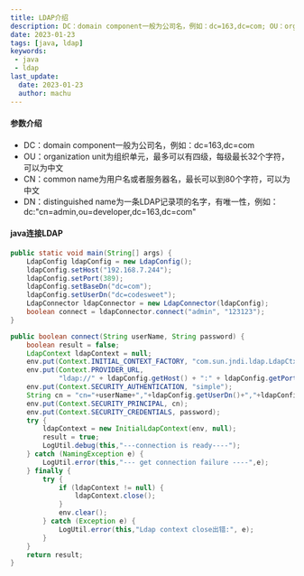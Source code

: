 ```yaml
---
title: LDAP介绍
description: DC：domain component一般为公司名，例如：dc=163,dc=com; OU：organization unit为组织单元，最多可以有四级，每级最长32个字符，可以为中文
date: 2023-01-23
tags: [java, ldap]
keywords:
 - java
 - ldap
last_update:
  date: 2023-01-23
  author: machu
---
```



#### 参数介绍
- DC：domain component一般为公司名，例如：dc=163,dc=com
- OU：organization unit为组织单元，最多可以有四级，每级最长32个字符，可以为中文
- CN：common name为用户名或者服务器名，最长可以到80个字符，可以为中文
- DN：distinguished name为一条LDAP记录项的名字，有唯一性，例如：dc:"cn=admin,ou=developer,dc=163,dc=com"

#### java连接LDAP
```java
public static void main(String[] args) {
    LdapConfig ldapConfig = new LdapConfig();
    ldapConfig.setHost("192.168.7.244");
    ldapConfig.setPort(389);
    ldapConfig.setBaseDn("dc=com");
    ldapConfig.setUserDn("dc=codesweet");
    LdapConnector ldapConnector = new LdapConnector(ldapConfig);
    boolean connect = ldapConnector.connect("admin", "123123");
}

public boolean connect(String userName, String password) {
    boolean result = false;
    LdapContext ldapContext = null;
    env.put(Context.INITIAL_CONTEXT_FACTORY, "com.sun.jndi.ldap.LdapCtxFactory");
    env.put(Context.PROVIDER_URL,
            "ldap://" + ldapConfig.getHost() + ":" + ldapConfig.getPort());
    env.put(Context.SECURITY_AUTHENTICATION, "simple");
    String cn = "cn="+userName+","+ldapConfig.getUserDn()+","+ldapConfig.getBaseDn();
    env.put(Context.SECURITY_PRINCIPAL, cn);
    env.put(Context.SECURITY_CREDENTIALS, password);
    try {
        ldapContext = new InitialLdapContext(env, null);
        result = true;
        LogUtil.debug(this,"---connection is ready----");
    } catch (NamingException e) {
        LogUtil.error(this,"--- get connection failure ----",e);
    } finally {
        try {
            if (ldapContext != null) {
                ldapContext.close();
            }
            env.clear();
        } catch (Exception e) {
            LogUtil.error(this,"Ldap context close出错:", e);
        }
    }
    return result;
}
```
